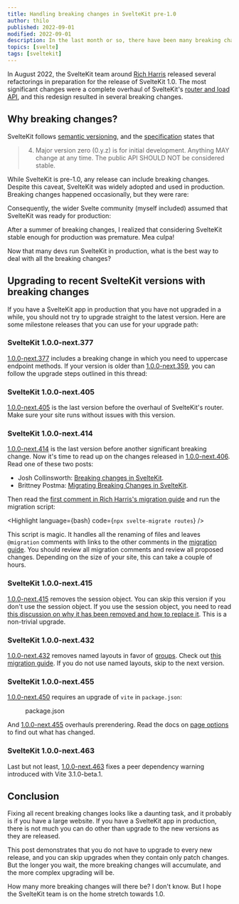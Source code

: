 ```yaml
---
title: Handling breaking changes in SvelteKit pre-1.0
author: thilo
published: 2022-09-01
modified: 2022-09-01
description: In the last month or so, there have been many breaking changes in SvelteKit. While this is expected pre-1.0, it poses a challenge to anyone running a SvelteKit app in production. In this post, I provide guidance on working through the recent breaking changes.
topics: [svelte]
tags: [sveltekit]
---
```


<script>
  import { Tweet } from 'sveltekit-embed';
  import Highlight from 'svelte-highlight';
  import { bash, json } from 'svelte-highlight/languages';
</script>

In August 2022, the SvelteKit team around [Rich Harris](https://twitter.com/rich_harris) released several refactorings in preparation for the release of SvelteKit 1.0. The most significant changes were a complete overhaul of SvelteKit's [router and load API](https://github.com/sveltejs/kit/discussions/5748), and this redesign resulted in several breaking changes.

## Why breaking changes?

SvelteKit follows [semantic versioning](https://semver.org/), and the [specification](https://semver.org/#semantic-versioning-specification-semver) states that

> 4. Major version zero (0.y.z) is for initial development. Anything MAY change at any time. The public API SHOULD NOT be considered stable.

While SvelteKit is pre-1.0, any release can include breaking changes. Despite this caveat, SvelteKit was widely adopted and used in production. Breaking changes happened occasionally, but they were rare:

<Tweet tweetLink="StephaneVanraes/status/1477985831168184323" />

Consequently, the wider Svelte community (myself included) assumed that SvelteKit was ready for production:

<Tweet tweetLink="maiertech/status/1557290685044125697" />

After a summer of breaking changes, I realized that considering SvelteKit stable enough for production was premature. Mea culpa!

Now that many devs run SvelteKit in production, what is the best way to deal with all the breaking changes?

## Upgrading to recent SvelteKit versions with breaking changes

If you have a SvelteKit app in production that you have not upgraded in a while, you should not try to upgrade straight to the latest version. Here are some milestone releases that you can use for your upgrade path:

### SvelteKit 1.0.0-next.377

[1.0.0-next.377](https://github.com/sveltejs/kit/blob/master/packages/kit/CHANGELOG.md#100-next377) includes a breaking change in which you need to uppercase endpoint methods. If your version is older than [1.0.0-next.359](https://github.com/sveltejs/kit/blob/master/packages/kit/CHANGELOG.md#100-next359), you can follow the upgrade steps outlined in this thread:

<Tweet tweetLink="maiertech/status/1548034676635275264" />

### SvelteKit 1.0.0-next.405

[1.0.0-next.405](https://github.com/sveltejs/kit/blob/master/packages/kit/CHANGELOG.md#100-next405) is the last version before the overhaul of SvelteKit's router. Make sure your site runs without issues with this version.

### SvelteKit 1.0.0-next.414

[1.0.0-next.414](https://github.com/sveltejs/kit/blob/master/packages/kit/CHANGELOG.md#100-next414) is the last version before another significant breaking change. Now it's time to read up on the changes released in [1.0.0-next.406](https://github.com/sveltejs/kit/blob/master/packages/kit/CHANGELOG.md#100-next406). Read one of these two posts:

- Josh Collinsworth: [Breaking changes in SvelteKit](https://joshcollinsworth.com/blog/sveltekit-breaking-changes).
- Brittney Postma: [Migrating Breaking Changes in SvelteKit](https://www.netlify.com/blog/migrating-breaking-changes-in-sveltekit/).

Then read the [first comment in Rich Harris's migration guide](https://github.com/sveltejs/kit/discussions/5774#discussion-4267008) and run the migration script:

<Highlight language={bash} code={`npx svelte-migrate routes`} />

This script is magic. It handles all the renaming of files and leaves `@migration` comments with links to the other comments in the [migration guide](https://github.com/sveltejs/kit/discussions/5774). You should review all migration comments and review all proposed changes. Depending on the size of your site, this can take a couple of hours.

### SvelteKit 1.0.0-next.415

[1.0.0-next.415](https://github.com/sveltejs/kit/blob/master/packages/kit/CHANGELOG.md#100-next432) removes the session object. You can skip this version if you don't use the session object. If you use the session object, you need to read [this discussion on why it has been removed and how to replace it](https://github.com/sveltejs/kit/discussions/5883). This is a non-trivial upgrade.

### SvelteKit 1.0.0-next.432

[1.0.0-next.432](https://github.com/sveltejs/kit/blob/master/packages/kit/CHANGELOG.md#100-next432) removes named layouts in favor of [groups](https://kit.svelte.dev/docs/advanced-routing#advanced-layouts). Check out [this migration guide](https://github.com/sveltejs/kit/pull/6174). If you do not use named layouts, skip to the next version.

### SvelteKit 1.0.0-next.455

[1.0.0-next.450](https://github.com/sveltejs/kit/blob/master/packages/kit/CHANGELOG.md#100-next450) requires an upgrade of `vite` in `package.json`:

<figure style="place-items: stretch;">
  <Highlight language={json} code={`"vite": "^3.1.0-beta.1"`} />
  <figcaption>package.json</figcaption>
</figure>

And [1.0.0-next.455](https://github.com/sveltejs/kit/blob/master/packages/kit/CHANGELOG.md#100-next455) overhauls prerendering. Read the docs on [page options](https://kit.svelte.dev/docs/page-options) to find out what has changed.

### SvelteKit 1.0.0-next.463

Last but not least, [1.0.0-next.463](https://github.com/sveltejs/kit/blob/master/packages/kit/CHANGELOG.md#100-next463) fixes a peer dependency warning introduced with Vite 3.1.0-beta.1.

## Conclusion

Fixing all recent breaking changes looks like a daunting task, and it probably is if you have a large website. If you have a SvelteKit app in production, there is not much you can do other than upgrade to the new versions as they are released.

This post demonstrates that you do not have to upgrade to every new release, and you can skip upgrades when they contain only patch changes. But the longer you wait, the more breaking changes will accumulate, and the more complex upgrading will be.

How many more breaking changes will there be? I don't know. But I hope the SvelteKit team is on the home stretch towards 1.0.
